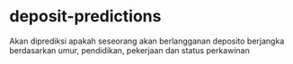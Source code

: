 # deposit-predictions
Akan diprediksi apakah seseorang akan berlangganan deposito berjangka berdasarkan umur, pendidikan, pekerjaan dan status perkawinan
